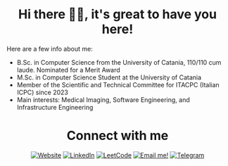 <h1 align="center">Hi there 👋🏼, it's great to have you here!<br/> </h1> 

Here are a few info about me: 
* B.Sc. in Computer Science from the University of Catania, 110/110 cum laude. Nominated for a Merit Award
* M.Sc. in Computer Science Student at the University of Catania
* Member of the Scientific and Technical Committee for ITACPC (Italian ICPC) since 2023
* Main interests: Medical Imaging, Software Engineering, and Infrastructure Engineering

<h1 align="center">Connect with me<br/> </h1> 
<p align="center">
    <a href="https://antonioscardace.github.io/" target="__blank"><img alt="Website" title="Visit my Website"
            src="https://img.shields.io/badge/-Website-success?style=for-the-badge&logo=HomeAdvisor&logoColor=white" /></a>
    <a href="https://www.linkedin.com/in/antonio-scardace/" target="__blank"><img alt="LinkedIn"
            src="https://img.shields.io/badge/LinkedIn-0077B5?style=for-the-badge&logo=linkedin&logoColor=white" /></a>
    <a href="https://leetcode.com/ElephanZ/" target="__blank"><img alt="LeetCode"
            src="https://img.shields.io/badge/-LeetCode-ff8c00?style=for-the-badge&labelColor=ff8c00&logo=LeetCode&logoColor=white" /></a>
    <a href="mailto:scardace.antonio@gmail.com" target="__blank"><img alt="Email me!"
            src="https://img.shields.io/badge/Gmail-D14836?style=for-the-badge&logo=gmail&logoColor=white" /></a>
    <a href="https://t.me/antonioscardace" target="__blank"><img alt="Telegram"
            src="https://img.shields.io/badge/Telegram-2CA5E0?style=for-the-badge&logo=telegram&logoColor=white" /></a>
</p>
